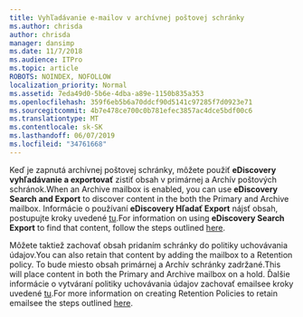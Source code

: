 ```yaml
---
title: Vyhľadávanie e-mailov v archívnej poštovej schránky
ms.author: chrisda
author: chrisda
manager: dansimp
ms.date: 11/7/2018
ms.audience: ITPro
ms.topic: article
ROBOTS: NOINDEX, NOFOLLOW
localization_priority: Normal
ms.assetid: 7eda49d0-5b6e-4dba-a89e-1150b835a353
ms.openlocfilehash: 359f6eb5b6a70ddcf90d5141c97285f7d0923e71
ms.sourcegitcommit: 4b7e478ce700c0b781efec3857ac4dce5bdf00c6
ms.translationtype: MT
ms.contentlocale: sk-SK
ms.lasthandoff: 06/07/2019
ms.locfileid: "34761668"
---
```

<span data-ttu-id="7b907-102">Keď je zapnutá archívnej poštovej schránky, môžete použiť **eDiscovery vyhľadávanie a exportovať** zistiť obsah v primárnej a Archív poštových schránok.</span><span class="sxs-lookup"><span data-stu-id="7b907-102">When an Archive mailbox is enabled, you can use **eDiscovery Search and Export** to discover content in the both the Primary and Archive mailbox.</span></span> <span data-ttu-id="7b907-103">Informácie o používaní **eDiscovery Hľadať Export** nájsť obsah, postupujte kroky uvedené [tu](https://docs.microsoft.com/office365/securitycompliance/export-search-results).</span><span class="sxs-lookup"><span data-stu-id="7b907-103">For information on using **eDiscovery Search Export** to find that content, follow the steps outlined [here](https://docs.microsoft.com/office365/securitycompliance/export-search-results).</span></span>
  
<span data-ttu-id="7b907-104">Môžete taktiež zachovať obsah pridaním schránky do politiky uchovávania údajov.</span><span class="sxs-lookup"><span data-stu-id="7b907-104">You can also retain that content by adding the mailbox to a Retention policy.</span></span> <span data-ttu-id="7b907-105">To bude miesto obsah primárnej a Archív schránky zadržané.</span><span class="sxs-lookup"><span data-stu-id="7b907-105">This will place content in both the Primary and Archive mailbox on a hold.</span></span> <span data-ttu-id="7b907-106">Ďalšie informácie o vytváraní politiky uchovávania údajov zachovať emailsee kroky uvedené [tu](https://docs.microsoft.com/Office365/securitycompliance/retention-policies).</span><span class="sxs-lookup"><span data-stu-id="7b907-106">For more information on creating Retention Policies to retain emailsee the steps outlined [here](https://docs.microsoft.com/Office365/securitycompliance/retention-policies).</span></span>
  

